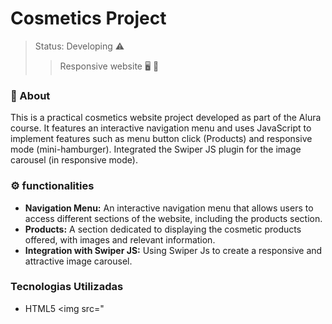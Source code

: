 <h1>Cosmetics Project</h1>

>Status: Developing ⚠️
>>Responsive website 🖥️ 📱
### 🚨 About
This is a practical cosmetics website project developed as part of the Alura course. It features an interactive navigation menu and uses JavaScript to implement features such as menu button click (Products) and responsive mode (mini-hamburger). Integrated the Swiper JS plugin for the image carousel (in responsive mode).

### ⚙️ functionalities 

* **Navigation Menu:** An interactive navigation menu that allows users to access different sections of the website, including the products section.
* **Products:** A section dedicated to displaying the cosmetic products offered, with images and relevant information.
* **Integration with Swiper JS:** Using Swiper Js to create a responsive and attractive image carousel.

### Tecnologias Utilizadas 
* HTML5 <img src="
